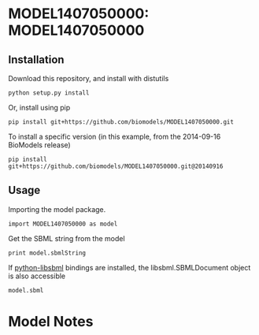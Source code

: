 # MODEL1407050000: MODEL1407050000

## Installation

Download this repository, and install with distutils

`python setup.py install`

Or, install using pip

`pip install git+https://github.com/biomodels/MODEL1407050000.git`

To install a specific version (in this example, from the 2014-09-16 BioModels release)

`pip install git+https://github.com/biomodels/MODEL1407050000.git@20140916`

## Usage

Importing the model package.

`import MODEL1407050000 as model`

Get the SBML string from the model

`print model.sbmlString`

If [python-libsbml](https://pypi.python.org/pypi/python-libsbml) bindings are
installed, the libsbml.SBMLDocument object is also accessible

`model.sbml`


# Model Notes



